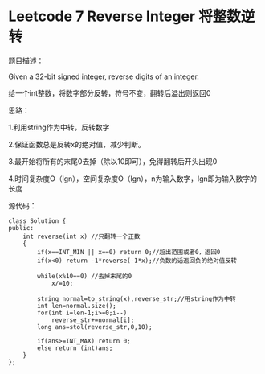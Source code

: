 # Leetcode 7 Reverse Integer 将整数逆转
题目描述：

Given a 32-bit signed integer, reverse digits of an integer.

给一个int整数，将数字部分反转，符号不变，翻转后溢出则返回0

思路：

1.利用string作为中转，反转数字

2.保证函数总是反转x的绝对值，减少判断。

3.最开始将所有的末尾0去掉（除以10即可），免得翻转后开头出现0

4.时间复杂度O（lgn），空间复杂度O（lgn），n为输入数字，lgn即为输入数字的长度

源代码：

```
class Solution {  
public:  
    int reverse(int x) //只翻转一个正数  
    {  
        if(x==INT_MIN || x==0) return 0;//超出范围或者0，返回0  
        if(x<0) return -1*reverse(-1*x);//负数的话返回负的绝对值反转  
          
        while(x%10==0) //去掉末尾的0  
            x/=10;  
          
        string normal=to_string(x),reverse_str;//用string作为中转  
        int len=normal.size();  
        for(int i=len-1;i>=0;i--)  
            reverse_str+=normal[i];  
        long ans=stol(reverse_str,0,10);  
          
        if(ans>=INT_MAX) return 0;  
        else return (int)ans;  
    }  
};  
```
